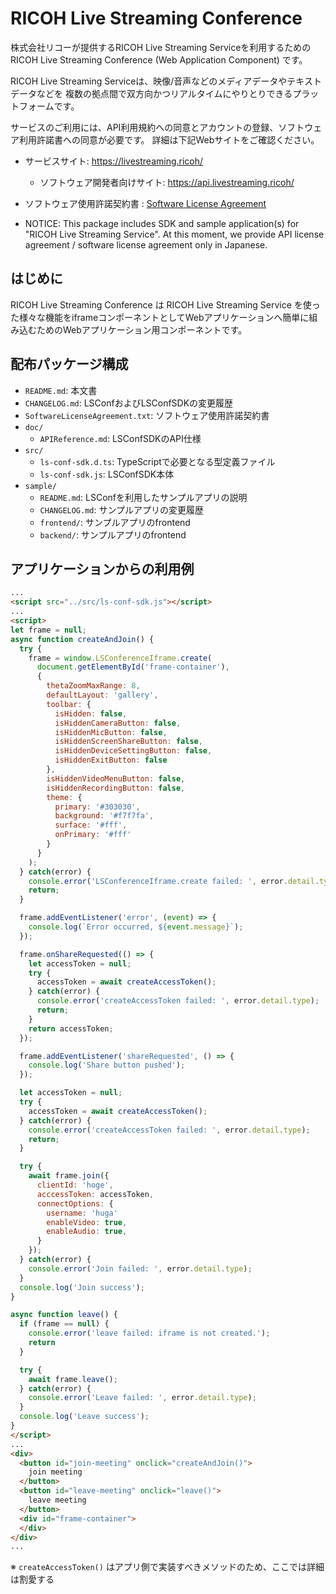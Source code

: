 # RICOH Live Streaming Conference

株式会社リコーが提供するRICOH Live Streaming Serviceを利用するためのRICOH Live Streaming Conference (Web Application Component) です。

RICOH Live Streaming Serviceは、映像/音声などのメディアデータやテキストデータなどを
複数の拠点間で双方向かつリアルタイムにやりとりできるプラットフォームです。

サービスのご利用には、API利用規約への同意とアカウントの登録、ソフトウェア利用許諾書への同意が必要です。
詳細は下記Webサイトをご確認ください。

* サービスサイト: https://livestreaming.ricoh/
  * ソフトウェア開発者向けサイト: https://api.livestreaming.ricoh/
* ソフトウェア使用許諾契約書 : [Software License Agreement](SoftwareLicenseAgreement.txt)

* NOTICE: This package includes SDK and sample application(s) for "RICOH Live Streaming Service".
At this moment, we provide API license agreement / software license agreement only in Japanese.

## はじめに

RICOH Live Streaming Conference は RICOH Live Streaming Service を使った様々な機能をiframeコンポーネントとしてWebアプリケーションへ簡単に組み込むためのWebアプリケーション用コンポーネントです。

## 配布パッケージ構成

* `README.md`: 本文書
* `CHANGELOG.md`: LSConfおよびLSConfSDKの変更履歴
* `SoftwareLicenseAgreement.txt`: ソフトウェア使用許諾契約書
* `doc/`
  * `APIReference.md`: LSConfSDKのAPI仕様
* `src/`
  * `ls-conf-sdk.d.ts`: TypeScriptで必要となる型定義ファイル
  * `ls-conf-sdk.js`: LSConfSDK本体
* `sample/`
  * `README.md`: LSConfを利用したサンプルアプリの説明
  * `CHANGELOG.md`: サンプルアプリの変更履歴
  * `frontend/`: サンプルアプリのfrontend
  * `backend/`: サンプルアプリのfrontend

## アプリケーションからの利用例

```html
...
<script src="../src/ls-conf-sdk.js"></script>
...
<script>
let frame = null;
async function createAndJoin() {
  try {
    frame = window.LSConferenceIframe.create(
      document.getElementById('frame-container'),
      {
        thetaZoomMaxRange: 8,
        defaultLayout: 'gallery',
        toolbar: {
          isHidden: false,
          isHiddenCameraButton: false,
          isHiddenMicButton: false,
          isHiddenScreenShareButton: false,
          isHiddenDeviceSettingButton: false,
          isHiddenExitButton: false
        },
        isHiddenVideoMenuButton: false,
        isHiddenRecordingButton: false,
        theme: {
          primary: '#303030',
          background: '#f7f7fa',
          surface: '#fff',
          onPrimary: '#fff'
        }
      }
    );
  } catch(error) {
    console.error('LSConferenceIframe.create failed: ', error.detail.type);
    return;
  }

  frame.addEventListener('error', (event) => {
    console.log(`Error occurred, ${event.message}`);
  });

  frame.onShareRequested(() => {
    let accessToken = null;
    try {
      accessToken = await createAccessToken();
    } catch(error) {
      console.error('createAccessToken failed: ', error.detail.type);
      return;
    }
    return accessToken;
  });

  frame.addEventListener('shareRequested', () => {
    console.log('Share button pushed');
  });

  let accessToken = null;
  try {
    accessToken = await createAccessToken();
  } catch(error) {
    console.error('createAccessToken failed: ', error.detail.type);
    return;
  }

  try {
    await frame.join({
      clientId: 'hoge',
      acccessToken: accessToken,
      connectOptions: {
        username: 'huga'
        enableVideo: true,
        enableAudio: true,
      }
    });
  } catch(error) {
    console.error('Join failed: ', error.detail.type);
  }
  console.log('Join success');
}

async function leave() {
  if (frame == null) {
    console.error('leave failed: iframe is not created.');
    return
  }

  try {
    await frame.leave();
  } catch(error) {
    console.error('Leave failed: ', error.detail.type);
  }
  console.log('Leave success');
}
</script>
...
<div>
  <button id="join-meeting" onclick="createAndJoin()">
    join meeting
  </button>
  <button id="leave-meeting" onclick="leave()">
    leave meeting
  </button>
  <div id="frame-container">
  </div>
</div>
...
```

※ `createAccessToken()` はアプリ側で実装すべきメソッドのため、ここでは詳細は割愛する
